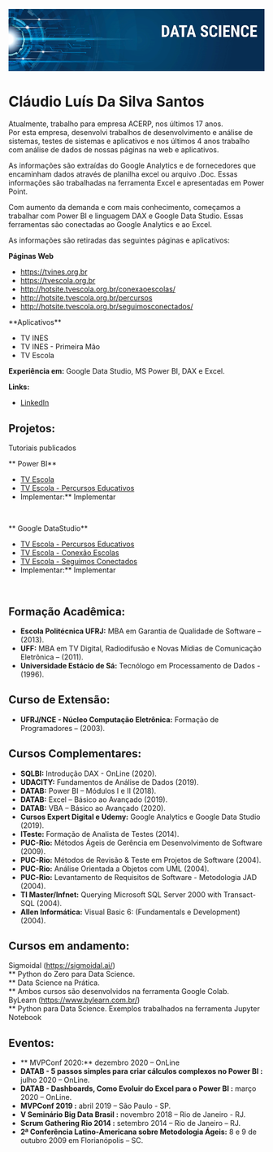 
<p align="center">
<img src="banner.png" >
</p>

# Cláudio Luís Da Silva Santos
Atualmente, trabalho para empresa ACERP, nos últimos 17 anos. <br>
Por esta empresa, desenvolvi trabalhos de desenvolvimento e análise de sistemas, testes de sistemas e aplicativos e nos últimos 4 anos trabalho com análise de dados de nossas páginas na web e aplicativos.<p>
As informações são extraídas do Google Analytics e de fornecedores que encaminham dados através de planilha excel ou arquivo .Doc. Essas informações são trabalhadas na ferramenta Excel e apresentadas em Power Point.<p>
Com aumento da demanda e com mais conhecimento, começamos a trabalhar com Power BI e linguagem DAX e Google Data Studio. Essas ferramentas são conectadas ao Google Analytics e ao Excel.<p>

As informações são retiradas das seguintes páginas e aplicativos:<p>

**Páginas Web** <p>
* https://tvines.org.br <br>
* https://tvescola.org.br <br>
* http://hotsite.tvescola.org.br/conexaoescolas/ <br>
* http://hotsite.tvescola.org.br/percursos <br>
* http://hotsite.tvescola.org.br/seguimosconectados/
<p>
**Aplicativos** <p>

* TV INES
* TV INES - Primeira Mão
* TV Escola <p>

**Experiência em:** Google Data Studio, MS Power BI, DAX e Excel.<p>

**Links:**
*  [LinkedIn](https://www.linkedin.com/in/claudio-santos-5824b824/)<p>


## Projetos:
Tutoriais publicados

** Power BI**<br>
* [TV Escola](https://bit.ly/3gzLvyE)<br>
* [TV Escola - Percursos Educativos](https://bit.ly/38IeygU)<br>
* Implementar:** Implementar
<br>

** Google DataStudio**<br>
* [TV Escola - Percursos Educativos](https://datastudio.google.com/u/0/reporting/4620b903-c6d6-4812-8cc0-75b4b356c773/page/Ly6EB)<br>
* [TV Escola - Conexão Escolas](https://datastudio.google.com/u/0/reporting/afaefa9a-8b34-4489-939a-f2814647737e/page/fPZ3)<br>
* [TV Escola - Seguimos Conectados](https://datastudio.google.com/u/0/reporting/5586e817-19c0-446d-87f6-ba5a715fc36f/page/xIxLB)<br>
* Implementar:** Implementar
<br>


## Formação Acadêmica:
* **Escola Politécnica UFRJ:** MBA em Garantia de Qualidade de Software – (2013).<br>
* **UFF:** MBA em TV Digital, Radiodifusão e Novas Mídias de Comunicação Eletrônica – (2011).<br>
* **Universidade Estácio de Sá:** Tecnólogo em Processamento de Dados - (1996). <p>


## Curso de Extensão:
* **UFRJ/NCE - Núcleo Computação Eletrônica:** Formação de Programadores – (2003).<br>

## Cursos Complementares:
* **SQLBI:** Introdução DAX - OnLine (2020). <br>
* **UDACITY:** Fundamentos de Análise de Dados (2019). <br>
* **DATAB:** Power BI – Módulos I e II (2018).<br>
* **DATAB:** Excel – Básico ao Avançado (2019). <br>
* **DATAB:** VBA – Básico ao Avançado (2020). <br>
* **Cursos Expert Digital e Udemy:** Google Analytics e Google Data Studio (2019). <br>
* **ITeste:** Formação de Analista de Testes (2014). <br>
* **PUC-Rio:** Métodos Ágeis de Gerência em Desenvolvimento de Software (2009). <br>
* **PUC-Rio:** Métodos de Revisão & Teste em Projetos de Software (2004). <br>
* **PUC-Rio:** Análise Orientada a Objetos com UML (2004).<br>
* **PUC-Rio:** Levantamento de Requisitos de Software - Metodologia JAD (2004).<br>
* **TI Master/Infnet:** Querying Microsoft SQL Server 2000 with Transact-SQL (2004).<br>
* **Allen Informática:** Visual Basic 6: (Fundamentals e Development) (2004).<p>

## Cursos em andamento:
Sigmoidal (https://sigmoidal.ai/) <br>
	** Python do Zero para Data Science.<br>
	** Data Science na Prática. <br>
	** Ambos cursos são desenvolvidos na ferramenta Google Colab.<br>
ByLearn (https://www.bylearn.com.br/) <br>
	** Python para Data Science. Exemplos trabalhados na ferramenta Jupyter Notebook <br>
	

## Eventos:
* ** MVPConf 2020:** dezembro 2020 – OnLine <Br>
* **DATAB - 5 passos simples para criar cálculos complexos no Power BI :** julho 2020 – OnLine. <br>
* **DATAB - Dashboards, Como Evoluir do Excel para o Power BI :** março 2020 – OnLine. <br>
* **MVPConf 2019 :** abril 2019 – São Paulo - SP. <br>
* **V Seminário Big Data Brasil  :** novembro 2018 – Rio de Janeiro - RJ. <br>
* **Scrum Gathering Rio 2014   :** setembro 2014 – Rio de Janeiro – RJ. <br>
* **2ª Conferência Latino-Americana sobre Metodologia Ágeis:** 8 e 9 de outubro 2009 em Florianópolis – SC.

